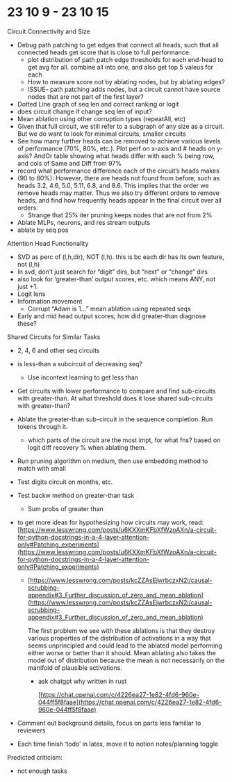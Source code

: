 # 23 10 9 - 23 10 15

Circuit Connectivity and Size

- Debug path patching to get edges that connect all heads, such that all connected heads get score that is close to full performance.
    - plot distribution of path patch edge thresholds for each end-head to get avg for all. combine all into one, and also get top 5 valeus for each
    - How to measure score not by ablating nodes, but by ablating edges?
    - ISSUE- path patching adds nodes, but a circuit cannot have source nodes that are not part of the first layer?
- Dotted Line graph of seq len and correct ranking or logit
- does circuit change if change seq len of input?
- Mean ablation using other corruption types (repeatAll, etc)
- Given that full circuit, we still refer to a subgraph of any size as a circuit.   But we do want to look for minimal circuits, smaller circuits
- See how many further heads can be removed to achieve various levels of performance (70%, 80%, etc.). Plot perf on x-axis and # heads on y-axis? AndOr table showing what heads differ with each % being row, and cols of Same and Diff from 97%
- record what performance difference each of the circuit’s heads makes
- (90 to 80%): However, there are heads not found from before, such as heads 3.2, 4.6, 5.0, 5.11, 6.8, and 8.6. This implies that the order we remove heads may matter. Thus we also try different orders to remove heads, and find how frequently heads appear in the final circuit over all orders.
    - Strange that 25% iter pruning keeps nodes that are not from 2%
- Ablate MLPs, neurons, and res stream outputs
- ablate by seq pos

Attention Head Functionality

- SVD as perc of (l,h,dir), NOT (l,h). this is bc each dir has its own feature, not (l,h)
- In svd, don’t just search for “digit” dirs, but “next” or “change” dirs
- also look for ‘greater-than’ output scores, etc. which means ANY, not just +1.
- Logit lens
- Information movement
    - Corrupt “Adam is 1…” mean ablation using repeated seqs
- Early and mid head output scores; how did greater-than diagnose these?

Shared Circuits for Similar Tasks

- 2, 4, 6 and other seq circuits
- is less-than a subcircuit of decreasing seq?
    - Use incontext learning to get less than
- Get circuits with lower performance to compare and find sub-circuits with greater-than. At what threshold does it lose shared sub-circuits with greater-than?
- Ablate the greater-than sub-circuit in the sequence completion. Run tokens through it.
    - which parts of the circuit are the most impt, for what fns? based on logit diff recovery % when ablating them.
- Run pruning algorithm on medium, then use embedding method to match with small
- Test digits circuit on months, etc.
- Test backw method on greater-than task
    - Sum probs of greater than

- to get more ideas for hypothesizing how circuits may work, read: [https://www.lesswrong.com/posts/u6KXXmKFbXfWzoAXn/a-circuit-for-python-docstrings-in-a-4-layer-attention-only#Patching_experiments](https://www.lesswrong.com/posts/u6KXXmKFbXfWzoAXn/a-circuit-for-python-docstrings-in-a-4-layer-attention-only#Patching_experiments)
    - [https://www.lesswrong.com/posts/kcZZAsEjwrbczxN2i/causal-scrubbing-appendix#3_Further_discussion_of_zero_and_mean_ablation](https://www.lesswrong.com/posts/kcZZAsEjwrbczxN2i/causal-scrubbing-appendix#3_Further_discussion_of_zero_and_mean_ablation)
        
        The first problem we see with these ablations is that they destroy various properties of the distribution of activations in a way that seems unprincipled and could lead to the ablated model performing either worse or better than it should.
        Mean ablating also takes the model out of distribution because the mean is not necessarily on the manifold of plausible activations.
        
        - ask chatgpt why written in rust
            
            [https://chat.openai.com/c/4226ea27-1e82-4fd6-960e-044ff5f8faae](https://chat.openai.com/c/4226ea27-1e82-4fd6-960e-044ff5f8faae)
            
- Comment out background details, focus on parts less familiar to reviewers
- Each time finish ‘todo’ in latex, move it to notion notes/planning toggle

Predicted criticism:

- not enough tasks